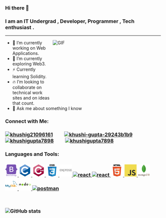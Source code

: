### Hi there 👋

<!--
**JanitChawla/JanitChawla** is a ✨ _special_ ✨ repository because its `README.md` (this file) appears on your GitHub profile.

Here are some ideas to get you started:

- 🔭 I’m currently working on ...
- 🌱 I’m currently learning ...
- 👯 I’m looking to collaborate on ...
- 🤔 I’m looking for help with ...
- 💬 Ask me about ...
- 📫 How to reach me: ...
- 😄 Pronouns: ...
- ⚡ Fun fact: ...
-->
<h3>I am an IT Undergrad , Developer, Programmer , Tech enthusiast . 
</h3>
<hr/>

<img align="right" height="200px" width="350px" alt="GIF" src="https://media.giphy.com/media/SpopD7IQN2gK3qN4jS/giphy.gif" />


- 👀 I’m currently working on Web Applications.
- 🌱 I’m currently exploring Web3.
- ⚡ Currently learning Solidity.
- 🔥 I’m looking to collaborate on technical work sites and 
      on ideas that count.
- 💬 Ask me about something I know
  <br/>
  
 <h3>Connect with Me:<h3>

<p align="centre">
<a href= "https://twitter.com/janitchawla" target="blank"><img style="margin-right: 2em" src="https://raw.githubusercontent.com/rahuldkjain/github-profile-readme-generator/master/src/images/icons/Social/twitter.svg" alt="khushig21096161" height="40" width="40" /></a>
<a href="https://www.linkedin.com/in/janit-chawla-478457191/" target="blank"><img style="margin-right: 2em" src="https://raw.githubusercontent.com/rahuldkjain/github-profile-readme-generator/master/src/images/icons/Social/linked-in-alt.svg" alt="khushi-gupta-29243b1b9" height="40" width="40" /></a>
<a href="https://www.instagram.com/chawlajanit/" target="blank"><img style="margin-right: 2em" src="https://raw.githubusercontent.com/rahuldkjain/github-profile-readme-generator/master/src/images/icons/Social/instagram.svg" alt="khushigupta7898" height="40" width="40" /></a>
<a href="https://janitchawla-portfolio.netlify.app/" target="blank"><img style="margin-right: 2em" src="https://www.pngkit.com/png/full/104-1049388_world-wide-web-logo-vector-transparent-background-website.png" alt="khushigupta7898" height="40" width="40" /></a>
 <h3>Languages and Tools:<h3>

<p> 
<a href="https://getbootstrap.com" target="_blank"> <img src="https://raw.githubusercontent.com/devicons/devicon/master/icons/bootstrap/bootstrap-plain-wordmark.svg" alt="bootstrap" width="40" height="40"/> </a>
<a href="https://www.cprogramming.com/" target="_blank"> <img src="https://raw.githubusercontent.com/devicons/devicon/master/icons/c/c-original.svg" alt="c" width="40" height="40"/> </a> 
<a href="https://www.w3schools.com/cpp/" target="_blank"> <img src="https://raw.githubusercontent.com/devicons/devicon/master/icons/cplusplus/cplusplus-original.svg" alt="cplusplus" width="40" height="40"/> </a> 
<a href="https://www.w3schools.com/css/" target="_blank"> <img src="https://raw.githubusercontent.com/devicons/devicon/master/icons/css3/css3-original-wordmark.svg" alt="css3" width="40" height="40"/> </a> 
<a href="https://expressjs.com" target="_blank"> <img src="https://raw.githubusercontent.com/devicons/devicon/master/icons/express/express-original-wordmark.svg" alt="express" width="40" height="40"/> </a> 
<a href="https://reactjs.org/" target="_blank"> <img src="https://reactjs.org/logo-og.png" alt="react" width="50" height="40"/> </a> 
<a href="https://docs.soliditylang.org/en/v0.8.11/" target="_blank"> <img src="https://res.cloudinary.com/practicaldev/image/fetch/s--Rxmub8vz--/c_imagga_scale,f_auto,fl_progressive,h_420,q_auto,w_1000/https://dev-to-uploads.s3.amazonaws.com/uploads/articles/5jd65usaioipnkv5xs5a.png" alt="react" width="50" height="40"/> </a> 
<a href="https://www.w3.org/html/" target="_blank"> <img src="https://raw.githubusercontent.com/devicons/devicon/master/icons/html5/html5-original-wordmark.svg" alt="html5" width="40" height="40"/> </a> 
<a href="https://developer.mozilla.org/en-US/docs/Web/JavaScript" target="_blank"> <img src="https://raw.githubusercontent.com/devicons/devicon/master/icons/javascript/javascript-original.svg" alt="javascript" width="40" height="40"/> </a> 
<a href="https://www.mongodb.com/" target="_blank"> <img src="https://raw.githubusercontent.com/devicons/devicon/master/icons/mongodb/mongodb-original-wordmark.svg" alt="mongodb" width="40" height="40"/> </a> 
<a href="https://www.mysql.com/" target="_blank"> <img src="https://raw.githubusercontent.com/devicons/devicon/master/icons/mysql/mysql-original-wordmark.svg" alt="mysql" width="40" height="40"/> </a> 
<a href="https://nodejs.org" target="_blank"> <img src="https://raw.githubusercontent.com/devicons/devicon/master/icons/nodejs/nodejs-original-wordmark.svg" alt="nodejs" width="40" height="40"/> </a> 
<a href="https://postman.com" target="_blank"> <img src="https://www.vectorlogo.zone/logos/getpostman/getpostman-icon.svg" alt="postman" width="40" height="40"/> </a> <a href="https://www.python.org" target="_blank">  </a> </p>

   <br/>
   


![GitHub stats](https://github-readme-stats.vercel.app/api?username=janitchawla&show_icons=true)  

  
